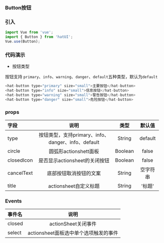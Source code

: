 ### Button按钮

### 引入

```js
import Vue from 'vue';
import { Button } from 'hatUI';
Vue.use(Button);
```

### 代码演示

- 按钮类型

按钮支持 `primary`、`info`、`warning`、`danger`、`default`五种类型，默认为`default`

```js
<hat-button type="primary" size="small">主要按钮</hat-button>
<hat-button type="info" size="small">信息按钮</hat-button>
<hat-button type="warning" size="small">警告按钮</hat-button>
<hat-button type="danger" size="small">危险按钮</hat-button>
```



### props

| 字段    | 说明    | 类型 |默认值|
| :------------- |:-------------:| :-----:|:-------:|
| type  | 按钮类型，支持primary、info、danger、info、default | String |default|
| circle  | 圆弧形actionshett面板   |  Boolean |false|
| closedIcon | 是否显示actionsheet的关闭按钮   | Boolean| false|
|cancelText|底部按钮取消按钮的文案|String|空字符串|
|title|actionsheet自定义标题|String|'标题'|

### Events

| 事件名    | 说明   |
| :------------- |:-------------:|
| closed  | actionSheet关闭事件 | 
| select  |  actionsheet面板选中单个选项触发的事件 | 

<ClientOnly>
  <demo componentName="datepicker" />
</ClientOnly>

